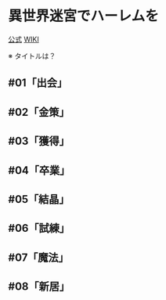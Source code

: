 # 異世界迷宮でハーレムを

[公式](https://isekai-harem.com/) 
[WIKI](https://ja.wikipedia.org/wiki/%E7%95%B0%E4%B8%96%E7%95%8C%E8%BF%B7%E5%AE%AE%E3%81%A7%E3%83%8F%E3%83%BC%E3%83%AC%E3%83%A0%E3%82%92) 

※ タイトルは？

## #01「出会」

## #02「金策」

## #03「獲得」

## #04「卒業」

## #05「結晶」

## #06「試練」

## #07「魔法」

## #08「新居」
